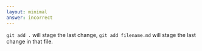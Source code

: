 ```yaml
---
layout: minimal
answer: incorrect
---
```


`git add .` will stage the last change, `git add filename.md` will stage the last change in that file.
